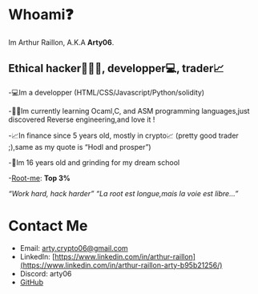 # Whoami❓

Im Arthur Raillon, A.K.A **Arty06**.

## Ethical hacker👨🏻‍💻, developper💻, trader📈

-💻Im a developper (HTML/CSS/Javascript/Python/solidity)

-👨‍🎓Im currently learning Ocaml,C, and ASM programming languages,just discovered Reverse engineering,and love it !

-📈In finance since 5 years old, mostly in crypto📈 (pretty good trader ;),same as my quote is “Hodl and prosper”)

-🚀Im 16 years old and grinding for my dream school

-[Root-me](root-me.org/Arty06): **Top 3%**

*“Work hard, hack harder”*
*“La root est longue,mais la voie est libre…”*


# Contact Me

- Email: arty.crypto06@gmail.com
- LinkedIn: [https://www.linkedin.com/in/arthur-raillon](https://www.linkedin.com/in/arthur-raillon-arty-b95b21256/)
- Discord: arty06
- [GitHub](https://github.com/ArtyETH06)
